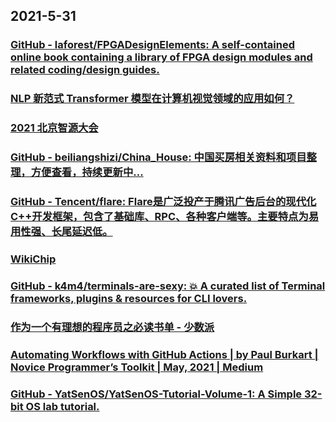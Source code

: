
## 2021-5-31

### [GitHub - laforest/FPGADesignElements: A self-contained online book containing a library of FPGA design modules and related coding/design guides.](https://github.com/laforest/FPGADesignElements)

### [NLP 新范式 Transformer 模型在计算机视觉领域的应用如何？](https://juejin.cn/post/6965724902947045389)

### [2021 北京智源大会](https://2021.baai.ac.cn/schedule)

### [GitHub - beiliangshizi/China_House: 中国买房相关资料和项目整理，方便查看，持续更新中...](https://github.com/beiliangshizi/China_House)

### [GitHub - Tencent/flare: Flare是广泛投产于腾讯广告后台的现代化C++开发框架，包含了基础库、RPC、各种客户端等。主要特点为易用性强、长尾延迟低。](https://github.com/Tencent/flare)

### [WikiChip](https://en.wikichip.org/wiki/WikiChip)

### [GitHub - k4m4/terminals-are-sexy: 💥 A curated list of Terminal frameworks, plugins & resources for CLI lovers.](https://github.com/k4m4/terminals-are-sexy)

### [作为一个有理想的程序员之必读书单 - 少数派](https://sspai.com/post/66875)

### [Automating Workflows with GitHub Actions | by Paul Burkart | Novice Programmer’s Toolkit | May, 2021 | Medium](https://medium.com/novice-programmers-toolkit/automating-workflows-with-github-actions-5bd66cd5334f)

### [GitHub - YatSenOS/YatSenOS-Tutorial-Volume-1: A Simple 32-bit OS lab tutorial.](https://github.com/YatSenOS/YatSenOS-Tutorial-Volume-1)